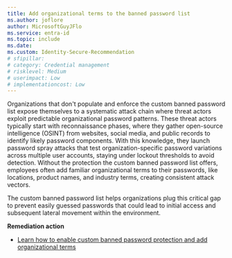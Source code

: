 ```yaml
---
title: Add organizational terms to the banned password list
ms.author: joflore
author: MicrosoftGuyJFlo
ms.service: entra-id
ms.topic: include
ms.date:
ms.custom: Identity-Secure-Recommendation
# sfipillar: 
# category: Credential management
# risklevel: Medium
# userimpact: Low
# implementationcost: Low
---
```

Organizations that don't populate and enforce the custom banned password list expose themselves to a systematic attack chain where threat actors exploit predictable organizational password patterns. These threat actors typically start with reconnaissance phases, where they gather open-source intelligence (OSINT) from websites, social media, and public records to identify likely password components. With this knowledge, they launch password spray attacks that test organization-specific password variations across multiple user accounts, staying under lockout thresholds to avoid detection. Without the protection the custom banned password list offers, employees often add familiar organizational terms to their passwords, like locations, product names, and industry terms, creating consistent attack vectors. 

The custom banned password list helps organizations plug this critical gap to prevent easily guessed passwords that could lead to initial access and subsequent lateral movement within the environment.

**Remediation action**

- [Learn how to enable custom banned password protection and add organizational terms](/entra/identity/authentication/tutorial-configure-custom-password-protection)
